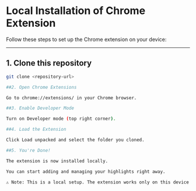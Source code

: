 # Local Installation of Chrome Extension

Follow these steps to set up the Chrome extension on your device:

---

## 1. Clone this repository
```bash
git clone <repository-url>

##2. Open Chrome Extensions

Go to chrome://extensions/ in your Chrome browser.

##3. Enable Developer Mode

Turn on Developer mode (top right corner).

##4. Load the Extension

Click Load unpacked and select the folder you cloned.

##5. You're Done!

The extension is now installed locally.

You can start adding and managing your highlights right away.

⚠️ Note: This is a local setup. The extension works only on this device and won’t auto-update.
